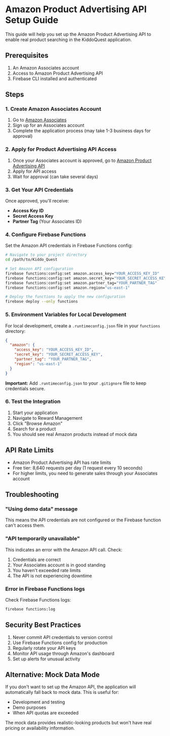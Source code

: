 # Amazon Product Advertising API Setup Guide

This guide will help you set up the Amazon Product Advertising API to enable real product searching in the KiddoQuest application.

## Prerequisites

1. An Amazon Associates account
2. Access to Amazon Product Advertising API
3. Firebase CLI installed and authenticated

## Steps

### 1. Create Amazon Associates Account

1. Go to [Amazon Associates](https://affiliate-program.amazon.com/)
2. Sign up for an Associates account
3. Complete the application process (may take 1-3 business days for approval)

### 2. Apply for Product Advertising API Access

1. Once your Associates account is approved, go to [Amazon Product Advertising API](https://webservices.amazon.com/paapi5/documentation/)
2. Apply for API access
3. Wait for approval (can take several days)

### 3. Get Your API Credentials

Once approved, you'll receive:
- **Access Key ID**
- **Secret Access Key** 
- **Partner Tag** (Your Associates ID)

### 4. Configure Firebase Functions

Set the Amazon API credentials in Firebase Functions config:

```bash
# Navigate to your project directory
cd /path/to/Kiddo_Quest

# Set Amazon API configuration
firebase functions:config:set amazon.access_key="YOUR_ACCESS_KEY_ID"
firebase functions:config:set amazon.secret_key="YOUR_SECRET_ACCESS_KEY"
firebase functions:config:set amazon.partner_tag="YOUR_PARTNER_TAG"
firebase functions:config:set amazon.region="us-east-1"

# Deploy the functions to apply the new configuration
firebase deploy --only functions
```

### 5. Environment Variables for Local Development

For local development, create a `.runtimeconfig.json` file in your `functions` directory:

```json
{
  "amazon": {
    "access_key": "YOUR_ACCESS_KEY_ID",
    "secret_key": "YOUR_SECRET_ACCESS_KEY",
    "partner_tag": "YOUR_PARTNER_TAG",
    "region": "us-east-1"
  }
}
```

**Important:** Add `.runtimeconfig.json` to your `.gitignore` file to keep credentials secure.

### 6. Test the Integration

1. Start your application
2. Navigate to Reward Management
3. Click "Browse Amazon"
4. Search for a product
5. You should see real Amazon products instead of mock data

## API Rate Limits

- Amazon Product Advertising API has rate limits
- Free tier: 8,640 requests per day (1 request every 10 seconds)
- For higher limits, you need to generate sales through your Associates account

## Troubleshooting

### "Using demo data" message
This means the API credentials are not configured or the Firebase function can't access them.

### "API temporarily unavailable"
This indicates an error with the Amazon API call. Check:
1. Credentials are correct
2. Your Associates account is in good standing
3. You haven't exceeded rate limits
4. The API is not experiencing downtime

### Error in Firebase Functions logs
Check Firebase Functions logs:
```bash
firebase functions:log
```

## Security Best Practices

1. Never commit API credentials to version control
2. Use Firebase Functions config for production
3. Regularly rotate your API keys
4. Monitor API usage through Amazon's dashboard
5. Set up alerts for unusual activity

## Alternative: Mock Data Mode

If you don't want to set up the Amazon API, the application will automatically fall back to mock data. This is useful for:
- Development and testing
- Demo purposes
- When API quotas are exceeded

The mock data provides realistic-looking products but won't have real pricing or availability information.